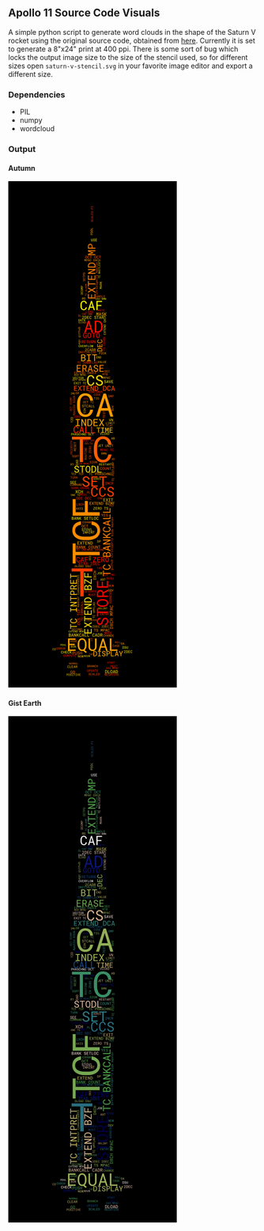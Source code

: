 ## Apollo 11 Source Code Visuals

A simple python script to generate word clouds in the shape of the Saturn V rocket using the original source code, 
obtained from [here](https://github.com/chrislgarry/Apollo-11). Currently it is set to generate a 8"x24" print at 400 ppi.
There is some sort of bug which locks the output image size to the size of the stencil used, so for different sizes open
`saturn-v-stencil.svg` in your favorite image editor and export a different size.

### Dependencies
* PIL
* numpy
* wordcloud

### Output

#### Autumn
![autumn rocket](https://github.com/thrushd/Apollo-Source-Code-Visual/blob/master/output/saturn-v-autumn.png)

#### Gist Earth
![autumn rocket](https://github.com/thrushd/Apollo-Source-Code-Visual/blob/master/output/saturn-v-gist_earth.png)
